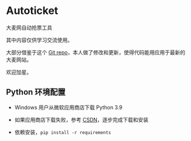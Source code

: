 # Autoticket
大麦网自动抢票工具

其中内容仅供学习交流使用。

大部分借鉴于这个 [Git repo](https://github.com/Entromorgan/Autoticket)，本人做了修改和更新，使得代码能用应用于最新的大麦网站。

欢迎加星。

## Python 环境配置

- Windows 用户从微软应用商店下载 Python 3.9

- 如果应用商店下载失败，参考 [CSDN](https://blog.csdn.net/weixin_47496860/article/details/119781697)，逐步完成下载和安装

- 依赖安装，`pip install -r requirements`

